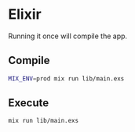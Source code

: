 # Elixir

Running it once will compile the app.

## Compile
```sh
MIX_ENV=prod mix run lib/main.exs
```

## Execute
```sh
mix run lib/main.exs
```

